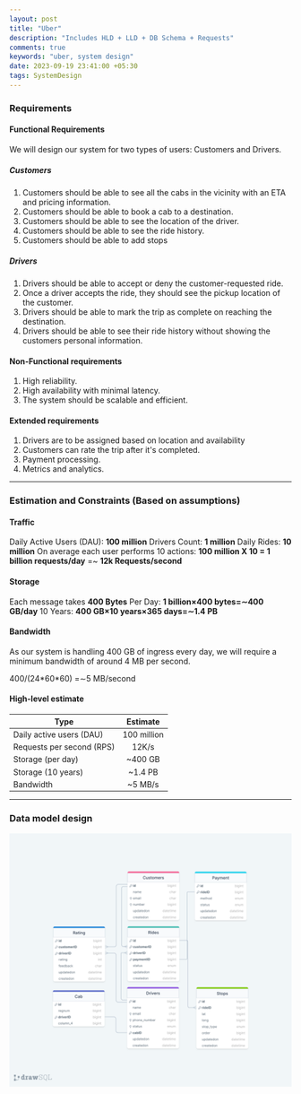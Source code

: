 ```yaml
---
layout: post
title: "Uber"
description: "Includes HLD + LLD + DB Schema + Requests"
comments: true
keywords: "uber, system design"
date: 2023-09-19 23:41:00 +05:30
tags: SystemDesign 
---
```


### Requirements

#### Functional Requirements

We will design our system for two types of users: Customers and Drivers.

##### Customers

1. Customers should be able to see all the cabs in the vicinity with an ETA and pricing information.
2. Customers should be able to book a cab to a destination.
3. Customers should be able to see the location of the driver.
4. Customers should be able to see the ride history.
5. Customers should be able to add stops 

##### Drivers

1. Drivers should be able to accept or deny the customer-requested ride.
2. Once a driver accepts the ride, they should see the pickup location of the customer.
3. Drivers should be able to mark the trip as complete on reaching the destination.
4. Drivers should be able to see their ride history without showing the customers personal information. 


#### Non-Functional requirements
1. High reliability.
2. High availability with minimal latency.
3. The system should be scalable and efficient.

#### Extended requirements

1. Drivers are to be assigned based on location and availability
2. Customers can rate the trip after it's completed.
3. Payment processing.
4. Metrics and analytics.

<hr>

### Estimation and Constraints (Based on assumptions)

#### Traffic

Daily Active Users (DAU): **100 million** 
Drivers Count: **1 million** 
Daily Rides: **10 million** 
On average each user performs 10 actions: **100 million X 10 = 1 billion requests/day** =~ **12k Requests/second** 

#### Storage

Each message takes **400 Bytes**
Per Day: **1 billion×400 bytes=∼400 GB/day**
10 Years: **400 GB×10 years×365 days=∼1.4 PB**

#### Bandwidth

As our system is handling 400 GB of ingress every day, we will require a minimum bandwidth of around 4 MB per second.

400/(24\*60\*60) =∼5 MB/second

#### High-level estimate

| Type                       | Estimate        | 
| -------------------------- |:---------------:|
|Daily active users (DAU)    |	100 million    |
|Requests per second (RPS)	 |  12K/s          |
|Storage (per day)           |	~400 GB        |
|Storage (10 years)			 |  ~1.4 PB        |
|Bandwidth					 | ~5 MB/s         |

<hr>

### Data model design

![Ubser Database Design](/assets/images/uber_database.png)
 




